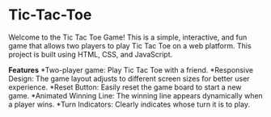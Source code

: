 # Tic-Tac-Toe
Welcome to the Tic Tac Toe Game! This is a simple, interactive, and fun game that allows two players to play Tic Tac Toe on a web platform. This project is built using HTML, CSS, and JavaScript.


**Features**
*Two-player game: Play Tic Tac Toe with a friend.
*Responsive Design: The game layout adjusts to different screen sizes for better user experience.
*Reset Button: Easily reset the game board to start a new game.
*Animated Winning Line: The winning line appears dynamically when a player wins.
*Turn Indicators: Clearly indicates whose turn it is to play.
